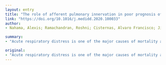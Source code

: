 ```yaml
---
layout: entry
title: "The role of afferent pulmonary innervation in poor prognosis of acute respiratory distress syndrome in COVID-19 patients and proposed use of resiniferatoxin (RTX) to improve patient outcomes in advanced disease state: A review"
link: "https://doi.org/10.1016/j.medidd.2020.100033"
author:
- Nahama, Alexis; Ramachandran, Roshni; Cisternas, Alvaro Francisco; Ji, Henry

summary:
- "Acute respiratory distress is one of the major causes of mortality associated with COVID-19 disease. Many patients will require intensive care with ventilatory support. Novel life-saving strategies are desperately needed to mitigate the high mortality that will be associated with the late stage SARS-CoV-2 viral infection."

original:
- "Acute respiratory distress is one of the major causes of mortality associated with COVID-19 disease. Many patients will require intensive care with ventilatory support. Despite progress and best efforts, the mortality rates projected remain high. Historical data outlook points towards 80% expected fatality for patients progressing to advanced pulmonary disease, even when hospitalized in the intensive care unit. This is particularly true among the patient population over 65. Novel life-saving strategies are desperately needed to mitigate the high mortality that will be associated with the late stage SARS-CoV-2 viral infection associated with the fatal respiratory distress. We hypothesize that the morbidity, severity of the disease, and underlying physiological events leading to mortality are closely linked to the TRPV1 expressing neuronal system (afferent/efferent neurons) in the lungs. TRPV1 expressing cells are responsible for pain transmission, inflammation and immunomodulation throughout the entire pulmonary system and are modulating the processes associated with localized cytokine release (storm) and overall rapid disease progression. We suggest that therapeutic approaches targeting TRPV1 containing nerve fibers in the lungs will modulate the inflammatory and immune signal activity, leading to reduced mortality and better overall outcomes. We also propose to further explore the use of resiniferatoxin (RTX), an ultra-potent TRPV1 agonist currently in clinical trials for cancer and osteoarthritis pain, as a possible ablating agent of TRPV1 positive pulmonary pathways in patients with advanced COVID-19 disease."
---
```



